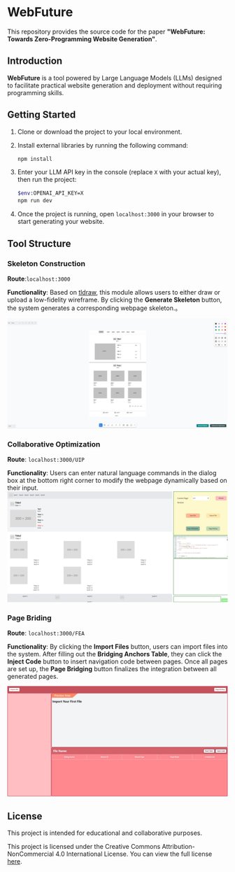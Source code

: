# WebFuture

This repository provides the source code for the paper **"WebFuture: Towards Zero-Programming Website Generation"**.

## Introduction

**WebFuture** is a tool powered by Large Language Models (LLMs) designed to facilitate practical website generation and deployment without requiring programming skills.

## Getting Started

1. Clone or download the project to your local environment.
2. Install external libraries by running the following command:

    ```bash
    npm install
    ```
3. Enter your LLM API key in the console (replace `X` with your actual key), then run the project:

    ```bash
    $env:OPENAI_API_KEY=X
    npm run dev
    ```

4. Once the project is running, open `localhost:3000` in your browser to start generating your website.

## Tool Structure

### Skeleton Construction

**Route**:`localhost:3000`

**Functionality**: Based on [tldraw](https://github.com/tldraw/tldraw), this module allows users to either draw or upload a low-fidelity wireframe. By clicking the **Generate Skeleton** button, the system generates a corresponding webpage skeleton.。

![Skeleton Construction](./ReadMeFile/Skeleton%20Construction.jpeg)

### Collaborative Optimization

**Route**: `localhost:3000/UIP`

**Functionality**: Users can enter natural language commands in the dialog box at the bottom right corner to modify the webpage dynamically based on their input.![Collaborative Optimization](./ReadMeFile/Collaborative%20Optimization.jpeg)

### Page Briding

**Route**: `localhost:3000/FEA`

**Functionality**: By clicking the **Import Files** button, users can import files into the system. After filling out the **Bridging Anchors Table**, they can click the **Inject Code** button to insert navigation code between pages. Once all pages are set up, the **Page Bridging** button finalizes the integration between all generated pages.

![Page Briding](./ReadMeFile/Page%20Briding.jpeg)

## License

This project is intended for educational and collaborative purposes.  

This project is licensed under the Creative Commons Attribution-NonCommercial 4.0 International License. You can view the full license [here](./LICENSE).

